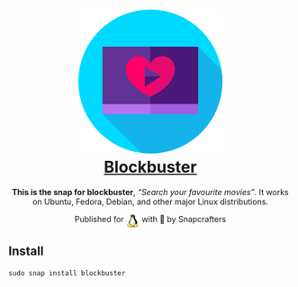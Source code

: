 <h1 align="center">
  <img src="https://raw.githubusercontent.com/NunuM/movies_command/master/icon.png" alt="[Project]">
  <br />
  <a href="https://snapcraft.io/blockbuster">Blockbuster</a>
</h1>

<p align="center"><b>This is the snap for blockbuster</b>, <i>“Search your favourite movies”</i>. It works on Ubuntu, Fedora, Debian, and other major Linux
distributions.</p>

<!-- Uncomment and modify this when you are provided a build status badge
<p align="center">
<a href="https://build.snapcraft.io/user/snapcrafters/fork-and-rename-me"><img src="https://build.snapcraft.io/badge/snapcrafters/fork-and-rename-me.svg" alt="Snap Status"></a>
</p>
-->

<!-- Uncomment and modify this when you have a screenshot
![my-snap-name](screenshot.png?raw=true "blockbuster")
-->

<p align="center">Published for <img src="https://raw.githubusercontent.com/anythingcodes/slack-emoji-for-techies/gh-pages/emoji/tux.png" align="top" width="24" /> with 💝 by Snapcrafters</p>


## Install

    sudo snap install blockbuster
